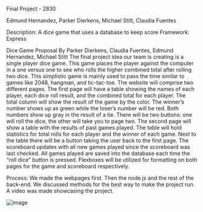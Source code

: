 Final Project - 2830

Edmund Hernandez, Parker Dierkens, Michael Stitt, Claudia Fuentes

Description: A dice game that uses a database to keep score
Framework: Express

Dice Game Proposal
By Parker Dierkens, Claudia Fuentes, Edmund Hernandez, Michael Stitt
The final project idea our team is creating is a single player dice game. This game
places the player against the computer in a one versus one to see who rolls the higher
combined total after rolling two dice. This simplistic game is mainly used to pass the
time similar to games like 2048, hangman, and tic-tac-toe. The website will comprise
two different pages. The first page will have a table showing the names of each player,
each dice roll result, and the combined total for each player. The total column will show
the result of the game by the color. The winner’s number shows up as green while the
loser’s number will be red. Both numbers show up gray in the result of a tie. There will
be two buttons: one will roll the dice, the other will take you to page two.
The second page will show a table with the results of past games played. The table will
hold statistics for total rolls for each player and the winner of each game. Next to the
table there will be a button taking the user back to the first page. The scoreboard
updates with all new games played since the scoreboard was last checked. All games
played are saved into the database each time the “roll dice” button is pressed.
Flexboxes will be utilized for formatting on both pages for the game and scoreboard
respectively.

Process:
We made the webpages first. Then the node.js and the rest of the back-end. We discussed methods for the best way to make the project run. A video was made showcasing the project.


![image](https://github.com/EdmundHernandezStudent/FinalProjectWebAppDev/assets/111832108/af6adf85-63ce-49b6-9635-b404aa7183ed)
